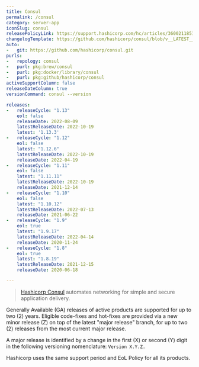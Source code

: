 ```yaml
---
title: Consul
permalink: /consul
category: server-app
iconSlug: consul
releasePolicyLink: https://support.hashicorp.com/hc/articles/360021185113
changelogTemplate: https://github.com/hashicorp/consul/blob/v__LATEST__/CHANGELOG.md
auto:
-   git: https://github.com/hashicorp/consul.git
purls:
-   repology: consul
-   purl: pkg:brew/consul
-   purl: pkg:docker/library/consul
-   purl: pkg:github/hashicorp/consul
activeSupportColumn: false
releaseDateColumn: true
versionCommand: consul --version

releases:
-   releaseCycle: "1.13"
    eol: false
    releaseDate: 2022-08-09
    latestReleaseDate: 2022-10-19
    latest: '1.13.3'
-   releaseCycle: "1.12"
    eol: false
    latest: "1.12.6"
    latestReleaseDate: 2022-10-19
    releaseDate: 2022-04-19
-   releaseCycle: "1.11"
    eol: false
    latest: "1.11.11"
    latestReleaseDate: 2022-10-19
    releaseDate: 2021-12-14
-   releaseCycle: "1.10"
    eol: false
    latest: "1.10.12"
    latestReleaseDate: 2022-07-13
    releaseDate: 2021-06-22
-   releaseCycle: "1.9"
    eol: true
    latest: "1.9.17"
    latestReleaseDate: 2022-04-14
    releaseDate: 2020-11-24
-   releaseCycle: "1.8"
    eol: true
    latest: "1.8.19"
    latestReleaseDate: 2021-12-15
    releaseDate: 2020-06-18

---
```


> [Hashicorp Consul](https://www.consul.io/) automates networking for simple and secure application delivery.

Generally Available (GA) releases of active products are supported for up to two (2) years. Eligible code-fixes and hot-fixes are provided via a new minor release (Z) on top of the latest "major release" branch, for up to two (2) releases from the most current major release. 

A major release is identified by a change in the first (X) or second (Y) digit in the following versioning nomenclature: `Version X.Y.Z.`

Hashicorp uses the same support period and EoL Policy for all its products.
